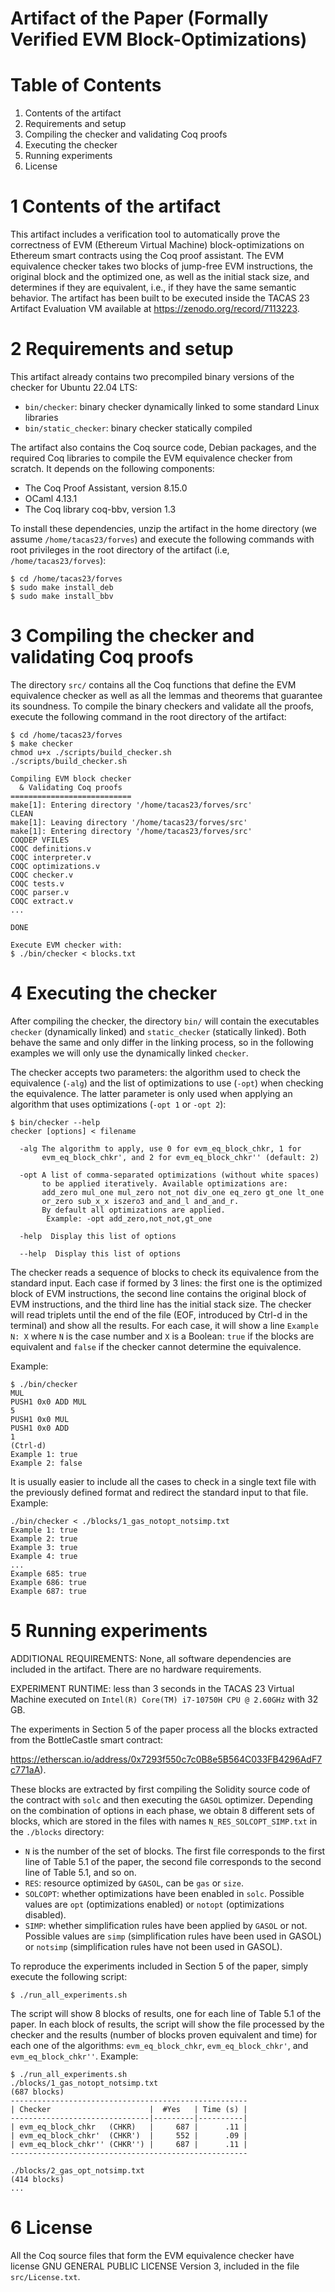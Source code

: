 Artifact of the Paper (Formally Verified EVM Block-Optimizations)
=================================================================


Table of Contents
=================
1. Contents of the artifact
2. Requirements and setup
3. Compiling the checker and validating Coq proofs
4. Executing the checker
5. Running experiments
6. License



1 Contents of the artifact
==========================
This artifact includes a verification tool to automatically prove the 
correctness of EVM (Ethereum Virtual Machine) block-optimizations on
Ethereum smart contracts using the Coq proof assistant. The EVM equivalence 
checker takes two blocks of jump-free EVM instructions, the original block and 
the optimized one, as well as the initial stack size, and determines if they are
equivalent, i.e., if they have the same semantic behavior. The artifact has been 
built to be executed inside the TACAS 23 Artifact Evaluation VM available at 
https://zenodo.org/record/7113223.



2 Requirements and setup
========================
This artifact already contains two precompiled binary versions of the checker
for Ubuntu 22.04 LTS: 

   * `bin/checker`: binary checker dynamically linked to some standard Linux 
                  libraries
   * `bin/static_checker`: binary checker statically compiled

The artifact also contains the Coq source code, Debian packages, and the
required Coq libraries to compile the EVM equivalence checker from scratch. It
depends on the following components:

   * The Coq Proof Assistant, version 8.15.0
   * OCaml 4.13.1
   * The Coq library coq-bbv, version 1.3

To install these dependencies, unzip the artifact in the home directory (we
assume `/home/tacas23/forves`) and execute the following commands with root
privileges in the root directory of the artifact (i.e, `/home/tacas23/forves`):

    $ cd /home/tacas23/forves
    $ sudo make install_deb
    $ sudo make install_bbv



3 Compiling the checker and validating Coq proofs
=================================================
The directory `src/` contains all the Coq functions that define the EVM equivalence
checker as well as all the lemmas and theorems that guarantee its soundness. To
compile the binary checkers and validate all the proofs, execute the following 
command in the root directory of the artifact:

    $ cd /home/tacas23/forves
    $ make checker
    chmod u+x ./scripts/build_checker.sh
    ./scripts/build_checker.sh
 
    Compiling EVM block checker
      & Validating Coq proofs  
    ===========================
    make[1]: Entering directory '/home/tacas23/forves/src'
    CLEAN
    make[1]: Leaving directory '/home/tacas23/forves/src'
    make[1]: Entering directory '/home/tacas23/forves/src'
    COQDEP VFILES
    COQC definitions.v
    COQC interpreter.v
    COQC optimizations.v
    COQC checker.v
    COQC tests.v
    COQC parser.v
    COQC extract.v
    ...
 
    DONE

    Execute EVM checker with:
    $ ./bin/checker < blocks.txt
  
  

4 Executing the checker
=======================
After compiling the checker, the directory `bin/` will contain the executables 
`checker` (dynamically linked) and `static_checker` (statically linked). Both
behave the same and only differ in the linking process, so in the following 
examples we will only use the dynamically linked `checker`.

The checker accepts two parameters: the algorithm used to check the equivalence
(`-alg`) and the list of optimizations to use (`-opt`) when checking the
equivalence. The latter parameter is only used when applying an algorithm that
uses optimizations (`-opt 1` or `-opt 2`):

    $ bin/checker --help
    checker [options] < filename

      -alg The algorithm to apply, use 0 for evm_eq_block_chkr, 1 for   
           evm_eq_block_chkr', and 2 for evm_eq_block_chkr'' (default: 2)

      -opt A list of comma-separated optimizations (without white spaces) 
           to be applied iteratively. Available optimizations are: 
           add_zero mul_one mul_zero not_not div_one eq_zero gt_one lt_one 
           or_zero sub_x_x iszero3 and_and_l and_and_r. 
           By default all optimizations are applied. 
	        Example: -opt add_zero,not_not,gt_one

      -help  Display this list of options

      --help  Display this list of options

The checker reads a sequence of blocks to check its equivalence from the 
standard input. Each case if formed by 3 lines: the first one is the 
optimized block of EVM instructions, the second line contains the original
block of EVM instructions, and the third line has the initial stack size. The
checker will read triplets until the end of the file (EOF, introduced by Ctrl-d
in the terminal) and show all the results. For each case, it will show a line 
`Example N: X` where `N` is the case number and `X` is a Boolean: `true` if
the blocks are equivalent and `false` if the checker cannot determine the 
equivalence.

Example:

    $ ./bin/checker
    MUL
    PUSH1 0x0 ADD MUL
    5
    PUSH1 0x0 MUL
    PUSH1 0x0 ADD
    1
    (Ctrl-d)
    Example 1: true
    Example 2: false

It is usually easier to include all the cases to check in a single text file
with the previously defined format and redirect the standard input to that file.
Example:

    ./bin/checker < ./blocks/1_gas_notopt_notsimp.txt
    Example 1: true
    Example 2: true
    Example 3: true
    Example 4: true
    ...
    Example 685: true
    Example 686: true
    Example 687: true


5 Running experiments
=====================
ADDITIONAL REQUIREMENTS: None, all software dependencies are included in the 
artifact. There are no hardware requirements.

EXPERIMENT RUNTIME: less than 3 seconds in the TACAS 23 Virtual Machine 
executed on `Intel(R) Core(TM) i7-10750H CPU @ 2.60GHz` with 32 GB.

The experiments in Section 5 of the paper process all the blocks extracted
from the BottleCastle smart contract:

 https://etherscan.io/address/0x7293f550c7c0B8e5B564C033FB4296AdF7c771aA). 
 
These blocks are extracted by first compiling the Solidity source code
of the contract with `solc` and then executing the `GASOL`
optimizer. Depending on the combination of options in each phase, we
obtain 8 different sets of blocks, which are stored in the files with
names `N_RES_SOLCOPT_SIMP.txt` in the `./blocks` directory:

   * `N` is the number of the set of blocks. The first file corresponds to
     the first line of Table 5.1 of the paper, the second file corresponds
     to the second line of Table 5.1, and so on.
   * `RES`: resource optimized by `GASOL`, can be `gas` or `size`.
   * `SOLCOPT`: whether optimizations have been enabled in `solc`. 
      Possible values are `opt` (optimizations enabled) or `notopt` 
      (optimizations disabled).
   * `SIMP`: whether simplification rules have been applied by `GASOL` or 
     not. Possible values are `simp` (simplification rules have been
     used in GASOL) or `notsimp` (simplification rules have not been used 
     in GASOL).

To reproduce the experiments included in Section 5 of the paper, simply execute
the following script:

    $ ./run_all_experiments.sh

The script will show 8 blocks of results, one for each line of Table 5.1 of the
paper. In each block of results, the script will show the file processed by the
checker and the results (number of blocks proven equivalent and time) for each
one of the algorithms: `evm_eq_block_chkr`, `evm_eq_block_chkr'`, and 
`evm_eq_block_chkr''`. Example:

    $ ./run_all_experiments.sh 
    ./blocks/1_gas_notopt_notsimp.txt
    (687 blocks)
    -----------------------------------------------------
    | Checker                      |  #Yes   | Time (s) |
    -------------------------------|---------|----------|
    | evm_eq_block_chkr   (CHKR)   |     687 |      .11 |
    | evm_eq_block_chkr'  (CHKR')  |     552 |      .09 |
    | evm_eq_block_chkr'' (CHKR'') |     687 |      .11 |
    -----------------------------------------------------
    
    ./blocks/2_gas_opt_notsimp.txt
    (414 blocks)
    ...




6 License
=========
All the Coq source files that form the EVM equivalence checker have license
GNU GENERAL PUBLIC LICENSE Version 3, included in the file `src/License.txt`.
